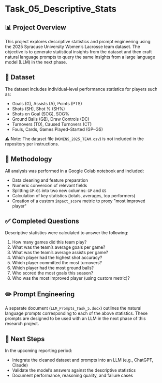 # Task_05_Descriptive_Stats

## 📊 Project Overview

This project explores descriptive statistics and prompt engineering using the 2025 Syracuse University Women’s Lacrosse team dataset. The objective is to generate statistical insights from the dataset and then craft natural language prompts to query the same insights from a large language model (LLM) in the next phase.

## 📁 Dataset

The dataset includes individual-level performance statistics for players such as:
- Goals (G), Assists (A), Points (PTS)
- Shots (SH), Shot % (SH%)
- Shots on Goal (SOG), SOG%
- Ground Balls (GB), Draw Controls (DC)
- Turnovers (TO), Caused Turnovers (CT)
- Fouls, Cards, Games Played–Started (GP–GS)

⚠️ Note: The dataset file (`WOMENS_2025_TEAM.csv`) is not included in the repository per instructions.

## 🔧 Methodology

All analysis was performed in a Google Colab notebook and included:
- Data cleaning and feature preparation
- Numeric conversion of relevant fields
- Splitting `GP-GS` into two new columns: `GP` and `GS`
- Calculation of key statistics (totals, averages, top performers)
- Creation of a custom `impact_score` metric to proxy "most improved player"

## ✅ Completed Questions

Descriptive statistics were calculated to answer the following:

1. How many games did this team play?
2. What was the team’s average goals per game?
3. What was the team’s average assists per game?
4. Which player had the highest shot accuracy?
5. Which player committed the most turnovers?
6. Which player had the most ground balls?
7. Who scored the most goals this season?
8. Who was the most improved player (using custom metric)?

## ✏️ Prompt Engineering

A separate document (`LLM_Prompts_Task_5.docx`) outlines the natural language prompts corresponding to each of the above statistics. These prompts are designed to be used with an LLM in the next phase of this research project.

## 📌 Next Steps

In the upcoming reporting period:
- Integrate the cleaned dataset and prompts into an LLM (e.g., ChatGPT, Claude)
- Validate the model’s answers against the descriptive statistics
- Document performance, reasoning quality, and failure cases
